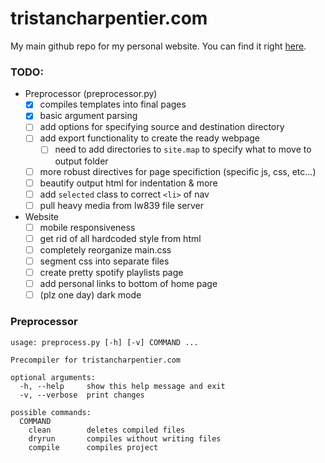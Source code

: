 # tristancharpentier.com

My main github repo for my personal website. You can find it right [here](https://tristancharpentier.com).

### TODO:

* Preprocessor (preprocessor.py)
  - [x] compiles templates into final pages
  - [X] basic argument parsing
  - [ ] add options for specifying source and destination directory
  - [ ] add export functionality to create the ready webpage
    - [ ] need to add directories to `site.map` to specify what to move to output folder
  - [ ] more robust directives for page specifiction (specific js, css, etc...)
  - [ ] beautify output html for indentation & more
  - [ ] add `selected` class to correct `<li>` of nav
  - [ ] pull heavy media from lw839 file server

* Website
  - [ ] mobile responsiveness
  - [ ] get rid of all hardcoded style from html
  - [ ] completely reorganize main.css
  - [ ] segment css into separate files
  - [ ] create pretty spotify playlists page
  - [ ] add personal links to bottom of home page
  - [ ] (plz one day) dark mode
  
### Preprocessor
```
usage: preprocess.py [-h] [-v] COMMAND ...

Precompiler for tristancharpentier.com

optional arguments:
  -h, --help     show this help message and exit
  -v, --verbose  print changes

possible commands:
  COMMAND
    clean        deletes compiled files
    dryrun       compiles without writing files
    compile      compiles project
```
